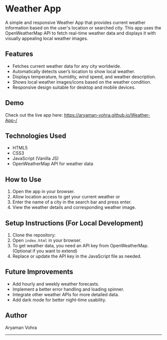 # Weather App

A simple and responsive Weather App that provides current weather information based on the user's location or searched city. This app uses the OpenWeatherMap API to fetch real-time weather data and displays it with visually appealing local weather images.

## Features

- Fetches current weather data for any city worldwide.
- Automatically detects user’s location to show local weather.
- Displays temperature, humidity, wind speed, and weather description.
- Shows local weather images/icons based on the weather condition.
- Responsive design suitable for desktop and mobile devices.

## Demo

Check out the live app here: https://aryaman-vohra.github.io/Weather-App-/

## Technologies Used

- HTML5
- CSS3
- JavaScript (Vanilla JS)
- OpenWeatherMap API for weather data

## How to Use

1. Open the app in your browser.
2. Allow location access to get your current weather or
3. Enter the name of a city in the search bar and press enter.
4. View the weather details and corresponding weather image.

## Setup Instructions (For Local Development)

1. Clone the repository:
2. Open `index.html` in your browser.
3. To get weather data, you need an API key from OpenWeatherMap. (Optional if you want to extend)
4. Replace or update the API key in the JavaScript file as needed.

## Future Improvements

- Add hourly and weekly weather forecasts.
- Implement a better error handling and loading spinner.
- Integrate other weather APIs for more detailed data.
- Add dark mode for better night-time usability.

## Author

Aryaman Vohra

---

